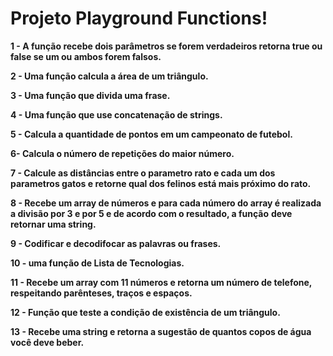 # Projeto Playground Functions!

**1 - A função recebe dois parâmetros se forem verdadeiros retorna true ou false se um ou ambos forem falsos.**

**2 - Uma função calcula a área de um triângulo.**

**3 - Uma função que divida uma frase.**

**4 - Uma função que use concatenação de strings.**

**5 - Calcula a quantidade de pontos em um campeonato de futebol.**

**6-  Calcula o número de repetições do maior número.**

**7 - Calcule as distâncias entre o parametro rato e cada um dos parametros gatos e retorne qual dos felinos está mais próximo do rato.**

**8 - Recebe um array de números e para cada número do array é realizada a divisão por 3 e por 5 e de acordo com o resultado, a função**
**deve retornar uma string.**

**9 - Codificar e decodifocar as palavras ou frases.**

**10 - uma função de Lista de Tecnologias.**

**11 - Recebe um array com 11 números e retorna um número de telefone, respeitando parênteses, traços e espaços.**

**12 - Função que teste a condição de existência de um triângulo.**

**13 - Recebe uma string e retorna a sugestão de quantos copos de água você deve beber.**
